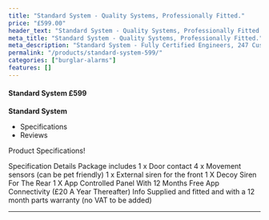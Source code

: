 ```yaml
---
title: "Standard System - Quality Systems, Professionally Fitted."
price: "£599.00"
header_text: "Standard System - Quality Systems, Professionally Fitted."
meta_title: "Standard System - Quality Systems, Professionally Fitted."
meta_description: "Standard System - Fully Certified Engineers, 247 Customer Service, High Quality Systems, Professionally Fitted. We are right on the borders of London and Kent."
permalink: "/products/standard-system-599/"
categories: ["burglar-alarms"]
features: []
---
```


#### Standard System £599

**Standard System**

-   Specifications
-   Reviews

Product Specifications!

  Specification       Details
  Package includes    1 x Door contact
                      4 x Movement sensors (can be pet friendly)
                      1 x External siren for the front
                      1 X Decoy Siren For The Rear
                      1 X App Controlled Panel With 12 Months Free App Connectivity (£20 A Year Thereafter)
  Info                Supplied and fitted and with a 12 month parts warranty (no VAT to be added)
  ------------------- ---------------------------------------------------------------------------------------